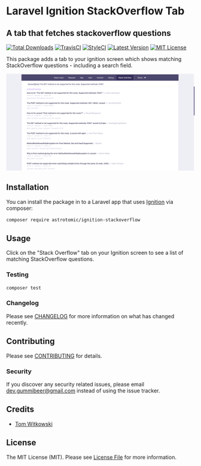 # Laravel Ignition StackOverflow Tab

## A tab that fetches stackoverflow questions

[![Total Downloads](https://img.shields.io/packagist/dt/astrotomic/ignition-stackoverflow.svg?label=Downloads&style=flat-square&cacheSeconds=600)](https://packagist.org/packages/astrotomic/ignition-stackoverflow) 
[![TravisCI](https://img.shields.io/travis/Astrotomic/ignition-stackoverflow/master.svg?label=TravisCI&style=flat-square&cacheSeconds=600)](https://travis-ci.org/Astrotomic/ignition-stackoverflow) 
[![StyleCI](https://styleci.io/repos/205465094/shield)](https://styleci.io/repos/205465094) 
[![Latest Version](http://img.shields.io/packagist/v/astrotomic/ignition-stackoverflow.svg?label=Release&style=flat-square&cacheSeconds=600)](https://packagist.org/packages/astrotomic/ignition-stackoverflow)
[![MIT License](https://img.shields.io/github/license/Astrotomic/ignition-stackoverflow.svg?label=License&color=blue&style=flat-square&cacheSeconds=600)](https://github.com/Astrotomic/ignition-stackoverflow/blob/master/LICENSE)


This package adds a tab to your ignition screen which shows matching StackOverflow questions - including a search field.

![StackOverflow Tab](banner.png)

## Installation

You can install the package in to a Laravel app that uses [Ignition](https://github.com/facade/ignition) via composer:

```bash
composer require astrotomic/ignition-stackoverflow
```

## Usage

Click on the "Stack Overflow" tab on your Ignition screen to see a list of matching StackOverflow questions.

### Testing

```bash
composer test
```

### Changelog

Please see [CHANGELOG](CHANGELOG.md) for more information on what has changed recently.

## Contributing

Please see [CONTRIBUTING](CONTRIBUTING.md) for details.

### Security

If you discover any security related issues, please email dev.gummibeer@gmail.com instead of using the issue tracker.

## Credits

- [Tom Witkowski](https://github.com/Gummibeer)

## License

The MIT License (MIT). Please see [License File](LICENSE.md) for more information.

